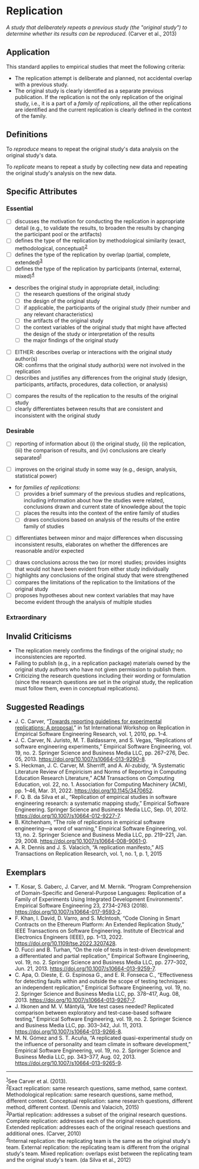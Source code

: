 # Replication
<standard name="Replication">


*<desc>A study that deliberately repeats a previous study (the "original study") to determine whether its results can be reproduced.</desc>* (Carver et al., 2013)


## Application 

This standard applies to empirical studies that meet the following criteria:

- The replication attempt is deliberate and planned, not accidental overlap with a previous study.
- The original study is clearly identified as a separate previous publication. If the replication is not the only replication of the original study, i.e., it is a part of a *family of replications*, all the other replications are identified and the current replication is clearly defined in the context of the family.
  
## Definitions
  
To _reproduce_ means to repeat the original study's data analysis on the original study's data.
  
To _replicate_ means to repeat a study by collecting new data and repeating the original study's analysis on the new data.


## Specific Attributes
### Essential
<checklist name="Essential">

<intro>

- [ ] discusses the motivation for conducting the replication in appropriate detail (e.g., to validate the results, to broaden the results by changing the participant pool or the artifacts)
- [ ] defines the type of the replication by methodological similarity (exact, methodological, conceptual)<sup>[2](#footnote2)</sup>
- [ ] defines the type of the replication by overlap (partial, complete, extended)<sup>[3](#footnote3)</sup>
- [ ] defines the type of the replication by participants (internal, external, mixed)<sup>[4](#footnote4)</sup>

<method>

- describes the original study in appropriate detail, including:
  - [ ] the research questions of the original study
  - [ ] the design of the original study 
  - [ ] if applicable, the participants of the original study (their number and any relevant characteristics)
  - [ ] the artifacts of the original study
  - [ ] the context variables of the original study that might have affected the design of the study or interpretation of the results
  - [ ] the major findings of the original study
- [ ] EITHER: describes overlap or interactions with the original study author(s)<br/>
        OR: confirms that the original study author(s) were not involved in the replication 
- [ ] describes and justifies any differences from the original study (design, participants, artifacts, procedures, data collection, or analysis)

<results>

- [ ] compares the results of the replication to the results of the original study
- [ ] clearly differentiates between results that are consistent and inconsistent with the original study

<discussion>

<conclusion>
  
<other>

</checklist>

### Desirable
<checklist name="Desirable">

- [ ] reporting of information about (i) the original study, (ii) the replication, (iii) the comparison of results, and (iv) conclusions are clearly separated<sup>[1](#footnote1)</sup>


<method>
	
- [ ] improves on the original study in some way (e.g., design, analysis, statistical power)
- for *families of replications*:
  - [ ] provides a brief summary of the previous studies and replications, including information about how the studies were related, conclusions drawn and current state of knowledge about the topic 
  - [ ] places the results into the context of the entire family of studies 
  - [ ] draws conclusions based on analysis of the results of the entire family of studies 	
  
<results>

- [ ] differentiates between minor and major differences when discussing inconsistent results, elaborates on whether the differences are reasonable and/or expected
	
	
<discussion>

- [ ] draws conclusions across the two (or more) studies; provides insights that would not have been evident from either study individually
- [ ] highlights any conclusions of the original study that were strengthened
- [ ] compares the limitations of the replication to the limitations of the original study
- [ ] proposes hypotheses about new context variables that may have become evident through the analysis of multiple studies

</checklist> 


### Extraordinary
<checklist name="Extraordinary">

<results>

<discussion>

</checklist> 

## Invalid Criticisms
- The replication merely confirms the findings of the original study; no inconsistencies are reported.
- Failing to publish (e.g., in a replication package) materials owned by the original study authors who have not given permission to publish them. 
- Criticizing the research questions including their wording or formulation (since the research questions are set in the original study, the replication must follow them, even in conceptual replications).

## Suggested Readings
- J. C. Carver, “[Towards reporting guidelines for experimental replications: A proposal](http://carver.cs.ua.edu/Papers/Conference/2010/2010_RESER.pdf),” in 1st International Workshop on Replication in Empirical Software Engineering Research, vol. 1, 2010, pp. 1–4.
- J. C. Carver, N. Juristo, M. T. Baldassarre, and S. Vegas, “Replications of software engineering experiments,” Empirical Software Engineering, vol. 19, no. 2. Springer Science and Business Media LLC, pp. 267–276, Dec. 05, 2013. https://doi.org/10.1007/s10664-013-9290-8.
- S. Heckman, J. C. Carver, M. Sherriff, and A. Al-zubidy, “A Systematic Literature Review of Empiricism and Norms of Reporting in Computing Education Research Literature,” ACM Transactions on Computing Education, vol. 22, no. 1. Association for Computing Machinery (ACM), pp. 1–46, Mar. 31, 2022. https://doi.org/10.1145/3470652.
- F. Q. B. da Silva et al., “Replication of empirical studies in software engineering research: a systematic mapping study,” Empirical Software Engineering. Springer Science and Business Media LLC, Sep. 01, 2012. https://doi.org/10.1007/s10664-012-9227-7.
- B. Kitchenham, “The role of replications in empirical software engineering—a word of warning,” Empirical Software Engineering, vol. 13, no. 2. Springer Science and Business Media LLC, pp. 219–221, Jan. 29, 2008. https://doi.org/10.1007/s10664-008-9061-0.
- A. R. Dennis and J. S. Valacich, “A replication manifesto,” AIS Transactions on Replication Research, vol. 1, no. 1, p. 1, 2015

## Exemplars
- T. Kosar, S. Gaberc, J. Carver, and M. Mernik. “Program Comprehension of Domain-Specific and General-Purpose Languages: Replication of a Family of Experiments Using Integrated Development Environments”. Empirical Software Engineering 23, 2734–2763 (2018). https://doi.org/10.1007/s10664-017-9593-2.
- F. Khan, I. David, D. Varro, and S. McIntosh, “Code Cloning in Smart Contracts on the Ethereum Platform: An Extended Replication Study,” IEEE Transactions on Software Engineering. Institute of Electrical and Electronics Engineers (IEEE), pp. 1–13, 2022. https://doi.org/10.1109/tse.2022.3207428.
- D. Fucci and B. Turhan, “On the role of tests in test-driven development: a differentiated and partial replication,” Empirical Software Engineering, vol. 19, no. 2. Springer Science and Business Media LLC, pp. 277–302, Jun. 21, 2013. https://doi.org/10.1007/s10664-013-9259-7.
- C. Apa, O. Dieste, E. G. Espinosa G., and E. R. Fonseca C., “Effectiveness for detecting faults within and outside the scope of testing techniques: an independent replication,” Empirical Software Engineering, vol. 19, no. 2. Springer Science and Business Media LLC, pp. 378–417, Aug. 08, 2013. https://doi.org/10.1007/s10664-013-9267-7.
- J. Itkonen and M. V. Mäntylä, “Are test cases needed? Replicated comparison between exploratory and test-case-based software testing,” Empirical Software Engineering, vol. 19, no. 2. Springer Science and Business Media LLC, pp. 303–342, Jul. 11, 2013. https://doi.org/10.1007/s10664-013-9266-8.
- M. N. Gómez and S. T. Acuña, “A replicated quasi-experimental study on the influence of personality and team climate in software development,” Empirical Software Engineering, vol. 19, no. 2. Springer Science and Business Media LLC, pp. 343–377, Aug. 02, 2013. https://doi.org/10.1007/s10664-013-9265-9.

---
<footnote><sup>[1](#footnote1)</sup>See Carver et al. (2013).</footnote><br/>
<footnote><sup>[2](#footnote2)</sup>Exact replication: same research questions, same method, same context. Methodological replication: same research questions, same method, different context. Conceptual replication: same research questions, different method, different context. (Dennis and Valacich, 2015)</footnote><br/>
<footnote><sup>[3](#footnote3)</sup>Partial replication: addresses a subset of the original research questions. Complete replication: addresses each of the original reseach questions. Extended replication: addresses each of the original reseach questions and additional ones. (Carver, 2010)</footnote><br/>
<footnote><sup>[4](#footnote4)</sup>Internal replication: the replicating team is the same as the original study's team. External replication: the replicating team is different from the original study's team. Mixed replication: overlaps exist between the replicating team and the original study's team. (da Silva et al., 2012)</footnote><br/>
